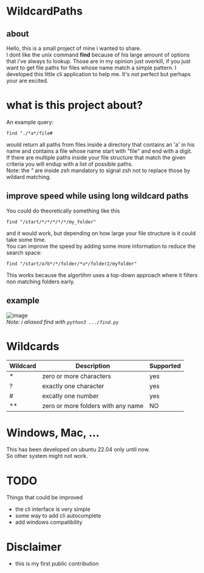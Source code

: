 # WildcardPaths
## about 
Hello, this is a small project of mine i wanted to share.
\
I dont like the unix command **find** because of his large amount of options that i've always to lookup.
Those are in my opinion just overkill, if you just want to get file paths for files whose name match a simple pattern.
I developed this little cli application to help me. It's not perfect but perhaps your are excited. 

# what is this project about?
An example query:
```
find "./*a*/file#
```
would return all paths from files inside a directory that contains an 'a' in his name and contains a file whose name start with "file" and end with a digit.
\
If there are multiple paths inside your file structure that match the given criteria you will endup with a list of possible paths.
\
Note: the *"* are inside *zsh* mandatory to signal zsh not to replace those by wildard matching.

## improve speed while using long wildcard paths
You could do theoretically something like this
```
find "/start/*/*/*/*/*/my_folder"
```
and it would work, but depending on how large your file structure is it could take some time.
\
You can improve the speed by adding some more information to reduce the search space:
```
find "/start/a?b*/*/folder/*u*/folder2/myfolder"
``` 
This works because the algortihm uses a top-down approach where it filters non matching folders early.

## example
![image](https://user-images.githubusercontent.com/95578637/224540445-3144e657-e48b-49e0-b67c-6a4e5aa6cd9e.png)
\
*Note: i aliased find with `python3 .../find.py`*

# Wildcards 

| Wildcard | Description | Supported |
|--------- | ----------- | --------- |
| * | zero or more characters | yes |
| ? | exactly one character | yes |
| # | excatly one number | yes |
| ** | zero or more folders with any name | NO | 

# Windows, Mac, ...
This has been developed on ubuntu 22.04 only until now.
\
So other system might not work. 

# TODO
Things that could be improved
- the cli interface is very simple
- some way to add cli autocomplete
- add windows compatibility

# Disclaimer
- this is my first public contribution
